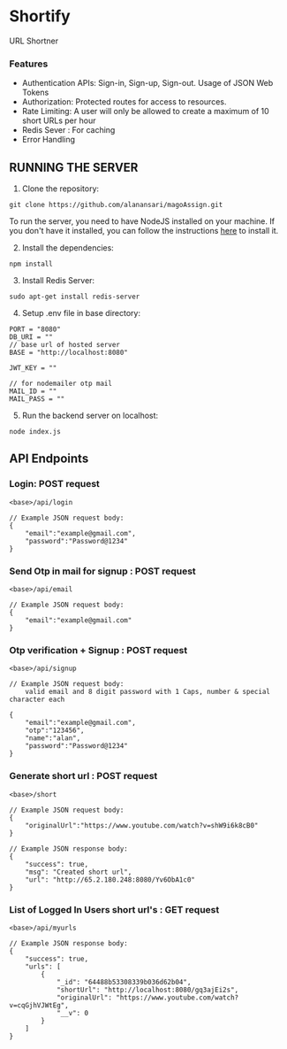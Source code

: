 # Shortify

URL Shortner

### Features
- Authentication APIs: Sign-in, Sign-up, Sign-out. Usage of JSON Web Tokens
- Authorization: Protected routes for access to resources.
- Rate Limiting: A user will only be allowed to create a maximum of 10 short URLs per hour
- Redis Sever : For caching
- Error Handling


## RUNNING THE SERVER


1. Clone the repository:

```CMD
git clone https://github.com/alanansari/magoAssign.git
```
To run the server, you need to have NodeJS installed on your machine. If you don't have it installed, you can follow the instructions [here](https://nodejs.org/en//) to install it.



2. Install the dependencies: 

```CMD
npm install
```

3. Install Redis Server: 

```CMD
sudo apt-get install redis-server
```


4. Setup .env file in base directory:

```
PORT = "8080"
DB_URI = ""
// base url of hosted server
BASE = "http://localhost:8080"

JWT_KEY = ""

// for nodemailer otp mail
MAIL_ID = ""
MAIL_PASS = ""

```


5. Run the backend server on localhost:

```CMD
node index.js
```

## API Endpoints

### Login: POST request
```url
<base>/api/login
```
```
// Example JSON request body:
{
    "email":"example@gmail.com",
    "password":"Password@1234"
}
```
### Send Otp in mail for signup : POST request
```url
<base>/api/email
```
```
// Example JSON request body:
{
    "email":"example@gmail.com"
}
```
### Otp verification + Signup : POST request
```url
<base>/api/signup
```
```
// Example JSON request body:
    valid email and 8 digit password with 1 Caps, number & special character each

{
    "email":"example@gmail.com",
    "otp":"123456",
    "name":"alan",
    "password":"Password@1234"
}
```
### Generate short url : POST request
```url
<base>/short
```
```
// Example JSON request body:
{
    "originalUrl":"https://www.youtube.com/watch?v=shW9i6k8cB0"
}
```
```
// Example JSON response body:
{
    "success": true,
    "msg": "Created short url",
    "url": "http://65.2.180.248:8080/Yv6ObA1c0"
}
```
### List of Logged In Users short url's : GET request
```url
<base>/api/myurls
```
```
// Example JSON response body:
{
    "success": true,
    "urls": [
        {
            "_id": "64488b53308339b036d62b04",
            "shortUrl": "http://localhost:8080/gq3ajEi2s",
            "originalUrl": "https://www.youtube.com/watch?v=cqGjhVJWtEg",
            "__v": 0
        }
    ]
}
```